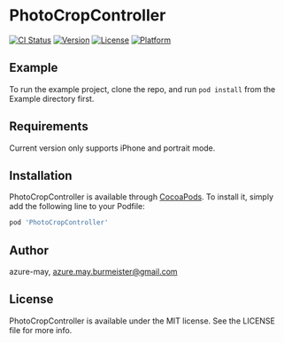 # PhotoCropController

[![CI Status](https://img.shields.io/travis/azure-may/PhotoCropController.svg?style=flat)](https://travis-ci.org/azure-may/PhotoCropController)
[![Version](https://img.shields.io/cocoapods/v/PhotoCropController.svg?style=flat)](https://cocoapods.org/pods/PhotoCropController)
[![License](https://img.shields.io/cocoapods/l/PhotoCropController.svg?style=flat)](https://cocoapods.org/pods/PhotoCropController)
[![Platform](https://img.shields.io/cocoapods/p/PhotoCropController.svg?style=flat)](https://cocoapods.org/pods/PhotoCropController)

## Example

To run the example project, clone the repo, and run `pod install` from the Example directory first.

## Requirements

Current version only supports iPhone and portrait mode.

## Installation

PhotoCropController is available through [CocoaPods](https://cocoapods.org). To install
it, simply add the following line to your Podfile:

```ruby
pod 'PhotoCropController'
```

## Author

azure-may, azure.may.burmeister@gmail.com

## License

PhotoCropController is available under the MIT license. See the LICENSE file for more info.
